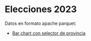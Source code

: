 # Elecciones 2023

Datos en formato apache parquet:

* [Bar chart con selector de provincia](https://aaizemberg.github.io/2023/elecciones/presidente1v.html)

